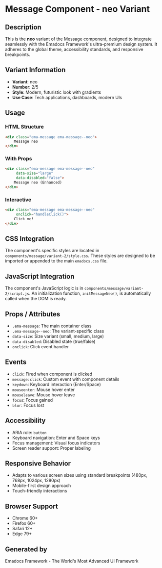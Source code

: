 # Message Component - neo Variant

## Description
This is the **neo** variant of the Message component, designed to integrate seamlessly with the Emadocs Framework's ultra-premium design system. It adheres to the global theme, accessibility standards, and responsive breakpoints.

## Variant Information
- **Variant**: neo
- **Number**: 2/5
- **Style**: Modern, futuristic look with gradients
- **Use Case**: Tech applications, dashboards, modern UIs

## Usage

### HTML Structure
```html
<div class="ema-message ema-message--neo">
    Message neo
</div>
```

### With Props
```html
<div class="ema-message ema-message--neo" 
     data-size="large" 
     data-disabled="false">
    Message neo (Enhanced)
</div>
```

### Interactive
```html
<div class="ema-message ema-message--neo" 
     onclick="handleClick()">
    Click me!
</div>
```

## CSS Integration
The component's specific styles are located in `components/message/variant-2/style.css`. These styles are designed to be imported or appended to the main `emadocs.css` file.

## JavaScript Integration
The component's JavaScript logic is in `components/message/variant-2/script.js`. An initialization function, `initMessageNeo()`, is automatically called when the DOM is ready.

## Props / Attributes
- `.ema-message`: The main container class
- `.ema-message--neo`: The variant-specific class
- `data-size`: Size variant (small, medium, large)
- `data-disabled`: Disabled state (true/false)
- `onclick`: Click event handler

## Events
- `click`: Fired when component is clicked
- `message:click`: Custom event with component details
- `keydown`: Keyboard interaction (Enter/Space)
- `mouseenter`: Mouse hover enter
- `mouseleave`: Mouse hover leave
- `focus`: Focus gained
- `blur`: Focus lost

## Accessibility
- ARIA role: `button`
- Keyboard navigation: Enter and Space keys
- Focus management: Visual focus indicators
- Screen reader support: Proper labeling

## Responsive Behavior
- Adapts to various screen sizes using standard breakpoints (480px, 768px, 1024px, 1280px)
- Mobile-first design approach
- Touch-friendly interactions

## Browser Support
- Chrome 60+
- Firefox 60+
- Safari 12+
- Edge 79+

## Generated by
Emadocs Framework - The World's Most Advanced UI Framework
